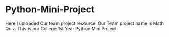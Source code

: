 # Python-Mini-Project
Here I uploaded Our team project resource. Our Team project name is Math Quiz. This is our College 1st Year Python Mini Project.
